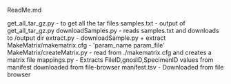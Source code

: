 ReadMe.md

get_all_tar_gz.py - to get all the tar files 
samples.txt - output of get_all_tar_gz.py
downloadSamples.py - reads samples.txt and downloads to /output dir
extract.py - downloadSample.py + extract
MakeMatrix/makematrix.cfg - 'param_name	param_file'
MakeMatrix/createMatrix.py - read from ./makematrix.cfg and creates a matrix file
mappings.py - Extracts FileID,gnosID,SpecimenID values from manifest downloaded from file-browser 
manifest.tsv - Downloaded from file browser